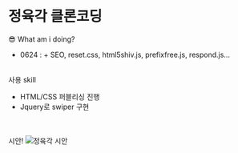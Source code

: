 <h1>정육각 클론코딩</h1>

😎 What am i doing?

- 0624 : + SEO, reset.css, html5shiv.js, prefixfree.js, respond.js...
<br><br>

사용 skill
 - HTML/CSS 퍼블리싱 진행 
 - Jquery로 swiper 구현
<br><br><br>

시안!
![정육각 시안](https://user-images.githubusercontent.com/83911617/175537609-828e28ac-e134-4b7f-ba6e-60f70fc1ce7b.png)
